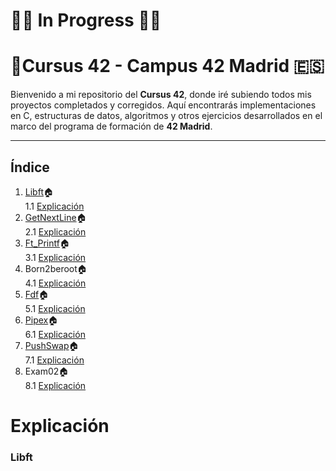 # 🔧🧱 In Progress 🧱🔧
# 🏢Cursus 42 - Campus 42 Madrid 🇪🇸

Bienvenido a mi repositorio del **Cursus 42**, donde iré subiendo todos mis proyectos completados y corregidos. Aquí encontrarás implementaciones en C, estructuras de datos, algoritmos y otros ejercicios desarrollados en el marco del programa de formación de **42 Madrid**.

---
## Índice

1. [Libft](https://github.com/Fren2804/Libft)🏠  
   1.1 [Explicación](#explicacion-libft)
2. [GetNextLine](https://github.com/Fren2804/Get_Next_Line)🏠  
   2.1 [Explicación](#explicacion-libft)
3. [Ft_Printf](https://github.com/Fren2804/Ft_Printf)🏠  
   3.1 [Explicación](#explicacion-libft)
4. Born2beroot🏠  
   4.1 [Explicación](#explicacion-libft)
5. [Fdf](https://github.com/Fren2804/FDF)🏠  
   5.1 [Explicación](#explicacion-libft)
6. [Pipex](https://github.com/Fren2804/Pipex)🏠  
   6.1 [Explicación](#explicacion-libft)
7. [PushSwap](https://github.com/Fren2804/Push_Swap)🏠  
   7.1 [Explicación](#explicacion-libft)
8. Exam02🏠  
   8.1 [Explicación](#explicacion-libft)



# Explicación

### Libft
